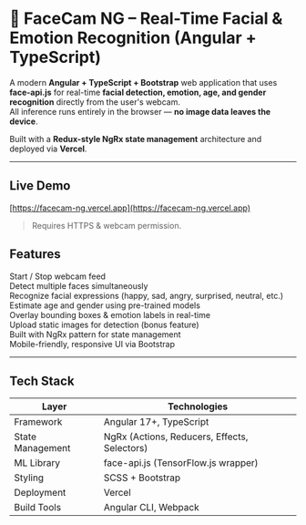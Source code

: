 
# 🎥 FaceCam NG – Real-Time Facial & Emotion Recognition (Angular + TypeScript)

A modern **Angular + TypeScript + Bootstrap** web application that uses **face-api.js** for real-time **facial detection, emotion, age, and gender recognition** directly from the user's webcam.  
All inference runs entirely in the browser — **no image data leaves the device**.

Built with a **Redux-style NgRx state management** architecture and deployed via **Vercel**.

---

##  Live Demo

 [https://facecam-ng.vercel.app](https://facecam-ng.vercel.app)  
> Requires HTTPS & webcam permission.


##  Features

 Start / Stop webcam feed  
 Detect multiple faces simultaneously  
 Recognize facial expressions (happy, sad, angry, surprised, neutral, etc.)  
 Estimate age and gender using pre-trained models  
 Overlay bounding boxes & emotion labels in real-time  
 Upload static images for detection (bonus feature)  
 Built with NgRx pattern for state management  
 Mobile-friendly, responsive UI via Bootstrap  

---

## Tech Stack

| Layer | Technologies |
|-------|---------------|
| Framework | Angular 17+, TypeScript |
| State Management | NgRx (Actions, Reducers, Effects, Selectors) |
| ML Library | face-api.js (TensorFlow.js wrapper) |
| Styling | SCSS + Bootstrap |
| Deployment | Vercel |
| Build Tools | Angular CLI, Webpack |

